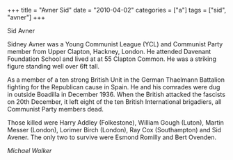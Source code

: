 +++
title = "Avner Sid"
date = "2010-04-02"
categories = ["a"]
tags = ["sid", "avner"]
+++

Sid Avner

Sidney Avner was a Young Communist League (YCL) and Communist Party member from Upper Clapton, Hackney, London. He attended Davenant Foundation School and lived at at 55 Clapton Common. He was a striking figure standing well over 6ft tall.

As a member of a ten strong British Unit in the German Thaelmann Battalion fighting for the Republican cause in Spain. He and his comrades were dug in outside Boadilla in December 1936. When the British attacked the fascists on 20th December, it left eight of the ten British International brigadiers, all Communist Party members dead.

Those killed were Harry Addley (Folkestone), William Gough (Luton), Martin Messer (London), Lorimer Birch (London), Ray Cox (Southampton) and Sid Avener. The only two to survive were Esmond Romilly and Bert Ovenden.

_Michael Walker_
